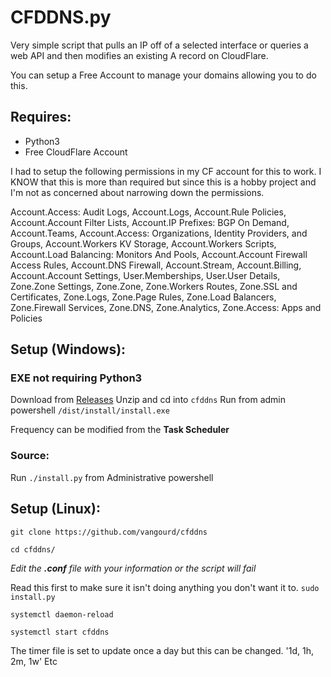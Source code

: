 # CFDDNS.py

Very simple script that pulls an IP off of a selected interface or queries a web API and then modifies an existing A record on CloudFlare. 

You can setup a Free Account to manage your domains allowing you to do this. 

## Requires:

- Python3
- Free CloudFlare Account

I had to setup the following permissions in my CF account for this to work. I KNOW that this is more than required but since this is a hobby project and I'm not as concerned about narrowing down the permissions.

Account.Access: Audit Logs, Account.Logs, Account.Rule Policies, Account.Account Filter Lists, Account.IP Prefixes: BGP On Demand, Account.Teams, Account.Access: Organizations, Identity Providers, and Groups, Account.Workers KV Storage, Account.Workers Scripts, Account.Load Balancing: Monitors And Pools, Account.Account Firewall Access Rules, Account.DNS Firewall, Account.Stream, Account.Billing, Account.Account Settings, User.Memberships, User.User Details, Zone.Zone Settings, Zone.Zone, Zone.Workers Routes, Zone.SSL and Certificates, Zone.Logs, Zone.Page Rules, Zone.Load Balancers, Zone.Firewall Services, Zone.DNS, Zone.Analytics, Zone.Access: Apps and Policies

## Setup (Windows):
### EXE not requiring Python3
Download from [Releases](https://github.com/vangourd/cfddns/releases)
Unzip and cd into `cfddns` 
Run from admin powershell `/dist/install/install.exe`

Frequency can be modified from the **Task Scheduler**

### Source:
Run `./install.py` from Administrative powershell

## Setup (Linux):

`git clone https://github.com/vangourd/cfddns`

`cd cfddns/`

*Edit the **.conf** file with your information or the script will fail*

Read this first to make sure it isn't doing anything you don't want it to. 
`sudo install.py`

`systemctl daemon-reload`

`systemctl start cfddns`

The timer file is set to update once a day but this can be changed.
'1d, 1h, 2m, 1w' Etc

